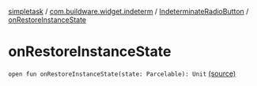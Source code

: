 [simpletask](../../index.md) / [com.buildware.widget.indeterm](../index.md) / [IndeterminateRadioButton](index.md) / [onRestoreInstanceState](.)

# onRestoreInstanceState

`open fun onRestoreInstanceState(state: Parcelable): Unit` [(source)](https://github.com/mpcjanssen/simpletask-android/blob/master/src/main/java/com/buildware/widget/indeterm/IndeterminateRadioButton.java#L223)